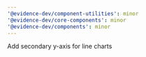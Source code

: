 ```yaml
---
'@evidence-dev/component-utilities': minor
'@evidence-dev/core-components': minor
'@evidence-dev/components': minor
---
```


Add secondary y-axis for line charts
